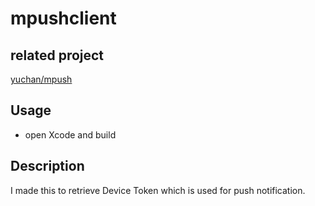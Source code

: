 mpushclient
=================

## related project

[yuchan/mpush](https://github.com/yuchan/mpush)

## Usage

- open Xcode and build

## Description

I made this to retrieve Device Token which is used for push notification.
